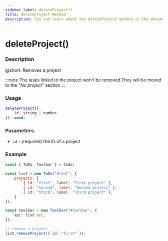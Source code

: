 ```yaml
---
sidebar_label: deleteProject()
title: deleteProject Method
description: You can learn about the deleteProject method in the documentation of the DHTMLX JavaScript To Do List library. Browse developer guides and API reference, try out code examples and live demos, and download a free 30-day evaluation version of DHTMLX To Do List.
---
```


# deleteProject()

### Description

@short: Removes a project

:::note
The tasks linked to the project won't be removed.They will be moved to the *"No project"* section
:::

### Usage

~~~js
deleteProject({
    id: string | number
}): void;
~~~

### Parameters

- `id` - (required) the ID of a project

### Example

~~~js {16}
const { ToDo, Toolbar } = todo;

const list = new ToDo("#root", {
	projects: [
		{ id: "first", label: "First project" },
		{ id: "second", label: "Second project" },
		{ id: "third", label: "Third project" },
	]
});

const toolbar = new Toolbar("#toolbar", {
	api: list.api,
});

// remove a project
list.removeProject({ id: "first" });
~~~